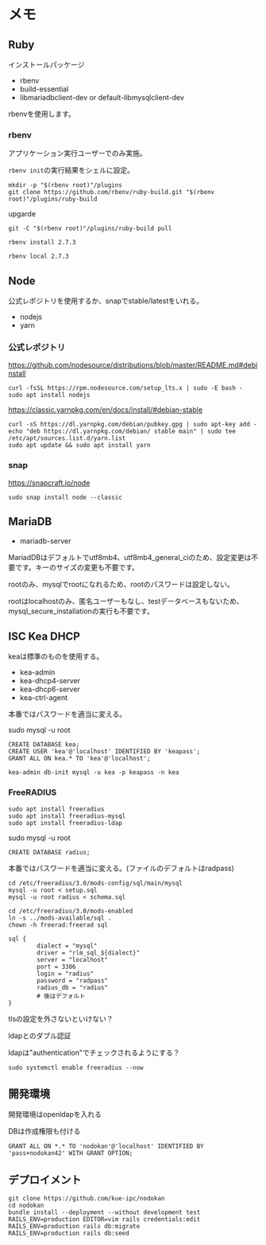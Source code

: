 # メモ

## Ruby

インストールパッケージ

- rbenv
- build-essential
- libmariadbclient-dev or default-libmysqlclient-dev

rbenvを使用します。

### rbenv

アプリケーション実行ユーザーでのみ実施。

`rbenv init`の実行結果をシェルに設定。

```shell
mkdir -p "$(rbenv root)"/plugins
git clone https://github.com/rbenv/ruby-build.git "$(rbenv root)"/plugins/ruby-build
```

upgarde
```
git -C "$(rbenv root)"/plugins/ruby-build pull
```

```
rbenv install 2.7.3
```

```
rbenv local 2.7.3
```

## Node

公式レポジトリを使用するか、snapでstable/latestをいれる。

- nodejs
- yarn

### 公式レポジトリ

https://github.com/nodesource/distributions/blob/master/README.md#debinstall

```
curl -fsSL https://rpm.nodesource.com/setup_lts.x | sudo -E bash -
sudo apt install nodejs
```

https://classic.yarnpkg.com/en/docs/install/#debian-stable

```
curl -sS https://dl.yarnpkg.com/debian/pubkey.gpg | sudo apt-key add -
echo "deb https://dl.yarnpkg.com/debian/ stable main" | sudo tee /etc/apt/sources.list.d/yarn.list
sudo apt update && sudo apt install yarn
```

### snap

https://snapcraft.io/node

```
sudo snap install node --classic
```

## MariaDB

- mariadb-server

MariadDBはデフォルトでutf8mb4、utf8mb4_general_ciのため、設定変更は不要です。キーのサイズの変更も不要です。

rootのみ、mysqlでrootになれるため、rootのパスワードは設定しない。

rootはlocalhostのみ、匿名ユーザーもなし、testデータベースもないため、mysql_secure_installationの実行も不要です。

## ISC Kea DHCP

keaは標準のものを使用する。

- kea-admin
- kea-dhcp4-server
- kea-dhcp6-server
- kea-ctrl-agent

本番ではパスワードを適当に変える。

sudo mysql -u root
```
CREATE DATABASE kea;
CREATE USER 'kea'@'localhost' IDENTIFIED BY 'keapass';
GRANT ALL ON kea.* TO 'kea'@'localhost';
```

```
kea-admin db-init mysql -u kea -p keapass -n kea
```

### FreeRADIUS

```
sudo apt install freeradius
sudo apt install freeradius-mysql
sudo apt install freeradius-ldap
```

sudo mysql -u root
```
CREATE DATABASE radius;
```


本番ではパスワードを適当に変える。(ファイルのデフォルトはradpass)

```
cd /etc/freeradius/3.0/mods-config/sql/main/mysql
mysql -u root < setup.sql
mysql -u root radius < schema.sql
```

```
cd /etc/freeradius/3.0/mods-enabled
ln -s ../mods-available/sql .
chown -h freerad:freerad sql
```

```/etc/freeradius/3.0/mods-available/sql
sql {
        dialect = "mysql"
        driver = "rlm_sql_${dialect}"
        server = "localhost"
        port = 3306
        login = "radius"
        password = "radpass"
        radius_db = "radius"
        # 後はデフォルト
}
```

tlsの設定を外さないといけない？

ldapとのダブル認証

ldapは"authentication"でチェックされるようにする？

```
sudo systemctl enable freeradius --now
```
## 開発環境

開発環境はopenldapを入れる

DBは作成権限も付ける

```
GRANT ALL ON *.* TO 'nodokan'@'localhost' IDENTIFIED BY 'pass+nodokan42' WITH GRANT OPTION;
```

## デプロイメント

```
git clone https://github.com/kue-ipc/nodokan
cd nodokan
bundle install --deployment --without development test
RAILS_ENV=production EDITOR=vim rails credentials:edit
RAILS_ENV=production rails db:migrate
RAILS_ENV=production rails db:seed
```
